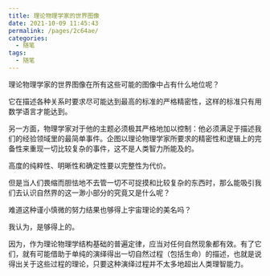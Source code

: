 ```yaml
---
title: 理论物理学家的世界图像
date: 2021-10-09 11:45:43
permalink: /pages/2c64ae/
categories:
  - 随笔
tags:
  - 随笔
---
```

理论物理学家的世界图像在所有这些可能的图像中占有什么地位呢？

它在描述各种关系时要求尽可能达到最高的标准的严格精密性，这样的标准只有用数学语言才能达到。

  另一方面，物理学家对于他的主题必须极其严格地加以控制：他必须满足于描述我们的经验领域里的最简单事件。企图以理论物理学家所要求的精密性和逻辑上的完备性来重现一切比较复杂的事件，这不是人类智力所能及的。

高度的纯粹性、明晰性和确定性要以完整性为代价。

但是当人们畏缩而胆怯地不去管一切不可捉摸和比较复杂的东西时，那么能吸引我们去认识自然界的这一渺小部分的究竟又是什么呢？

难道这种谨小慎微的努力结果也够得上宇宙理论的美名吗？

我认为，是够得上的。

因为，作为理论物理学结构基础的普遍定律，应当对任何自然现象都有效。有了它们，就有可能借助于单纯的演绎得出一切自然过程（包括生命）的描述，也就是说得出关于这些过程的理论，只要这种演绎过程并不太多地超出人类理智能力。